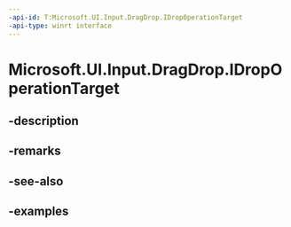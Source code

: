 ```yaml
---
-api-id: T:Microsoft.UI.Input.DragDrop.IDropOperationTarget
-api-type: winrt interface
---
```


# Microsoft.UI.Input.DragDrop.IDropOperationTarget

<!--
public interface IDropOperationTarget
-->


## -description

## -remarks

## -see-also

## -examples


